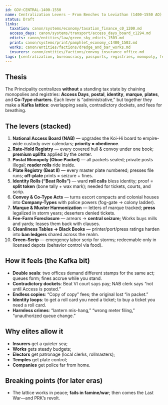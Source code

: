 ```yaml
---
id: GOV:CENTRAL-1400-1550
name: Centralization Levers — From Benches to Leviathan (1400–1550 AO)
status: Draft
links:
  taxation: canon/systems/economy/taxation_finance_c0_1200.md
  access_days: canon/systems/transport/access_days_board_c1294.md
  edicts: canon/entities/law/green_sky_edicts_1503.md
  print: canon/systems/print/pamphlet_economy_c1400_1503.md
  works: canon/entities/factions/dredge_and_bar_works.md
  insurers: canon/entities/factions/convoy_insurance_office.md
tags: [centralization, bureaucracy, passports, registries, monopoly, fee-farms, overreach]
---
```


## Thesis
The Principality centralizes **without** a standing tax state by chaining monopolies and registries: **Access Days**, **postal**, **identity**, **marque**, **plates**, and **Co-Type charters**. Each lever is “administrative,” but together they make a **Kafka lattice**: overlapping seals, contradictory dockets, and fees for breathing.

## The levers (stacked)
1) **National Access Board (NAB)** — upgrades the Koi-Hi board to empire-wide custody over calendars; **priority = obedience**.
2) **Rate-Hold Registry** — every covered hull & convoy under one book; **premium uplifts** applied by the center.
3) **Postal Monopoly (Oboe Packet)** — all packets sealed; private posts illegal; **reader rolls** ride inside.
4) **Plate Registry (Beat II)** — every master plate numbered; presses file runs; **off-plate** prints = seizure + fines.
5) **Identity Rolls (“Beat Rolls”)** — ward **roll calls** bless identity; proof = **split token** (bone tally + wax mark); needed for tickets, courts, and scrip.
6) **Convoy & Co-Type Acts** — turns escort compacts and colonial houses into **Company-Types** with police powers (fog-gate → colony ladder).
7) **Marque & Muster Harmonization** — letters of marque tracked; **press** legalized in storm years; deserters denied tickets.
8) **Fee-Farm Foreclosure** — arrears → **central seizure**; Works buys mills and yards; leases them back with clauses.
9) **Cleanliness Tables → Black Books** — printer/port/press ratings harden into **ban ledgers** shared across the realm.
10) **Green-Scrip** — emergency labor scrip for storms; redeemable only in licensed depots (behavior control via food).

## How it feels (the Kafka bit)
- **Double seals**: two offices demand different stamps for the same act; queues form; fines accrue while you stand.  
- **Contradictory dockets**: Beat VI court says pay; NAB clerk says “not until Access is posted.”  
- **Endless copies**: “Copy of copy” fees; the original lost “in packet.”  
- **Identity loops**: to get a roll card you need a ticket; to buy a ticket you need a roll card.  
- **Harmless crimes**: “lantern mis-hang,” “wrong meter filing,” “unauthorized queue change.”

## Why elites allow it
- **Insurers** get a quieter sea;  
- **Works** gets steady budgets;  
- **Electors** get patronage (local clerks, rollmasters);  
- **Temples** get plate control;  
- **Companies** get police far from home.

## Breaking points (for later eras)
- The lattice works in peace; **fails in famine/war**; then comes the Last War—and PRK’s revolt.
